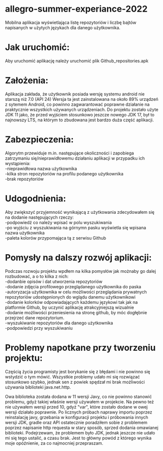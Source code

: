 # allegro-summer-experiance-2022
Mobilna aplikacja wyświetlająca listę repozytoriów i liczbę bajtów napisanych w użytych językach dla danego użytkownika.

# Jak uruchomić:

Aby uruchomić aplikację należy uruchomić plik Github_repositories.apk

# Założenia:

Aplikacja zakłada, że użytkownik posiada wersję systemu android nie starszą niż 7.0 (API 24)
Wersja ta jest zainstalowana na około 89% urządzeń z sytemem Android, co powinno zagwarantować poprawne działanie na praktycznie wszystkich używanych urządzeniach.
Do projektu zostało użyte JDK 11 jako, że przed wyjściem stosunkowo jeszcze nowego JDK 17, był to najnowszy LTS, na którym to zbudowana jest bardzo duża część aplikacji.

# Zabezpieczenia:

Algorytm przewiduje m.in. następujące okoliczności i zapobiega zatrzymaniu się/nieprawidłowemu działaniu aplikacji w przypadku ich wystąpienia:<br />
-nieprawidłowa nazwa użytkownika<br />
-kilka stron repozytoriów na profilu podanego użytkownika<br />
-brak repozytoriów

# Udogodnienia:

Aby zwiększyć przyjemność wynikającą z użytkowania zdecydowałem się na dodanie następujących rzeczy:<br />
-podpowiedź co należy wpisać w polu wyszukiwania<br />
-po wyjściu z wyszukiwania na górnymn pasku wyświetla się wpisana nazwa użytkownika<br />
-paleta kolorów przypomająca tą z serwisu Github

# Pomysły na dalszy rozwój aplikacji: 

Podczas rozwoju projektu wpdłem na kilka pomysłów jak możnaby go dalej rozbudować, a o to kilka z nich:<br />
-dodanbie opisów i dat utworzenia repozytoriów<br />
-dodanie zdjęcia profilowego przeglądanego użytkownika do paska<br />
-autoryzacja użytkownika w celu możliwości przeglądania prywatnych repozytoriów udostępnionych do wglądu danemu użytkownikowi<br />
-dodanie kolorków odpowiadających każdemu językowi tak jak na platformie Github, by uczynić aplikację atrakcyjniejszą wizualnie<br />
-dodanie możliwości przeniesienia na stronę github, by móc dogłębnie przejrzeć dane repozytorium.<br />
-wyszukiwanie repozytoriów dla danego użytkownika<br />
-podpowiedzi przy wyszukiwaniu

# Problemy napotkane przy tworzeniu projektu:

Częścią życia programisty jest borykanie się z błędami i nie powinno się wstydzić o tym mówić. Wszystkie problemy udało mi się rozwiązać stosunkowo szybko, jednak sen z powiek spędzał mi brak możliwości używania biblioteki java.net.http.

Owa biblioteka została dodana w 11 wersji Javy, co nie powinno stanowić problemu, gdyż takiej właśnie wersji używałem w projekcie. Na pewno też nie używałem wersji przed 10, gdyż "var", które zostało dodane w owej wersji działało poprawnie. Po licznych próbach naprawy importu poprzez reinstalację javy, grzebania w konfiguracji projektu i próbowania innych wersji JDK, gradle oraz API ostatecznie poradziłem sobie z problemem poprzez napisanie http requesta w stary sposób, sprzed dodania omawianej biblioteki. Podejrzewam, że problemem było JDK, jednak jeszcze nie udało mi się tego ustalić, a czasu brak. Jest to główny powód z którego wynika moje opóźnienie, za co najmocniej przepraszam.

